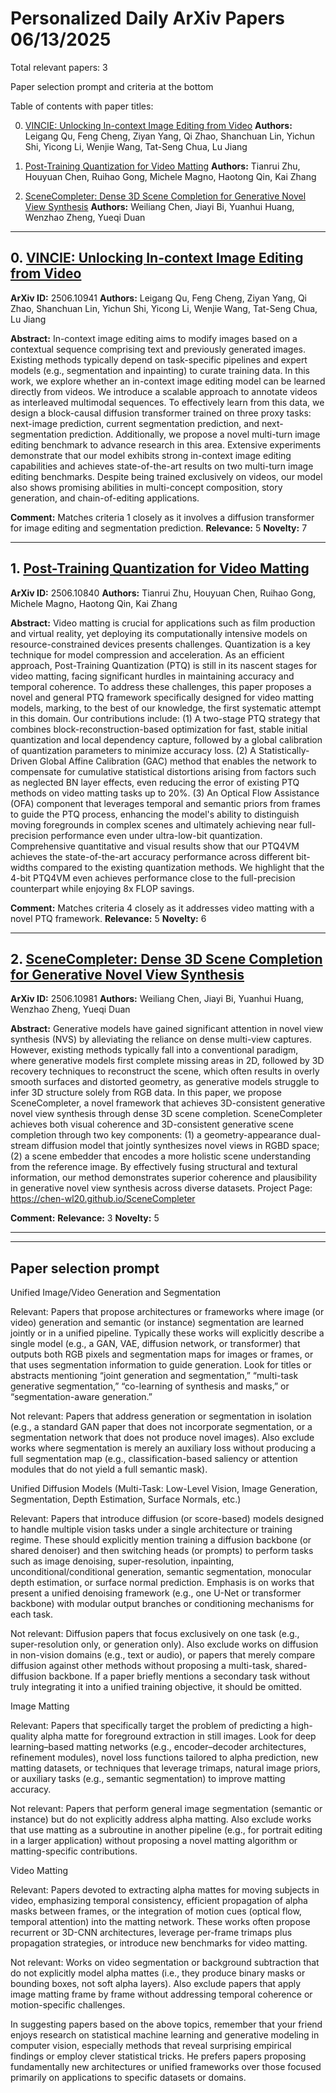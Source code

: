 # Personalized Daily ArXiv Papers 06/13/2025
Total relevant papers: 3

Paper selection prompt and criteria at the bottom

Table of contents with paper titles:

0. [VINCIE: Unlocking In-context Image Editing from Video](#link0)
**Authors:** Leigang Qu, Feng Cheng, Ziyan Yang, Qi Zhao, Shanchuan Lin, Yichun Shi, Yicong Li, Wenjie Wang, Tat-Seng Chua, Lu Jiang

1. [Post-Training Quantization for Video Matting](#link1)
**Authors:** Tianrui Zhu, Houyuan Chen, Ruihao Gong, Michele Magno, Haotong Qin, Kai Zhang

2. [SceneCompleter: Dense 3D Scene Completion for Generative Novel View Synthesis](#link2)
**Authors:** Weiliang Chen, Jiayi Bi, Yuanhui Huang, Wenzhao Zheng, Yueqi Duan

---
## 0. [VINCIE: Unlocking In-context Image Editing from Video](https://arxiv.org/abs/2506.10941) <a id="link0"></a>
**ArXiv ID:** 2506.10941
**Authors:** Leigang Qu, Feng Cheng, Ziyan Yang, Qi Zhao, Shanchuan Lin, Yichun Shi, Yicong Li, Wenjie Wang, Tat-Seng Chua, Lu Jiang

**Abstract:**  In-context image editing aims to modify images based on a contextual sequence comprising text and previously generated images. Existing methods typically depend on task-specific pipelines and expert models (e.g., segmentation and inpainting) to curate training data. In this work, we explore whether an in-context image editing model can be learned directly from videos. We introduce a scalable approach to annotate videos as interleaved multimodal sequences. To effectively learn from this data, we design a block-causal diffusion transformer trained on three proxy tasks: next-image prediction, current segmentation prediction, and next-segmentation prediction. Additionally, we propose a novel multi-turn image editing benchmark to advance research in this area. Extensive experiments demonstrate that our model exhibits strong in-context image editing capabilities and achieves state-of-the-art results on two multi-turn image editing benchmarks. Despite being trained exclusively on videos, our model also shows promising abilities in multi-concept composition, story generation, and chain-of-editing applications.

**Comment:** Matches criteria 1 closely as it involves a diffusion transformer for image editing and segmentation prediction.
**Relevance:** 5
**Novelty:** 7

---

## 1. [Post-Training Quantization for Video Matting](https://arxiv.org/abs/2506.10840) <a id="link1"></a>
**ArXiv ID:** 2506.10840
**Authors:** Tianrui Zhu, Houyuan Chen, Ruihao Gong, Michele Magno, Haotong Qin, Kai Zhang

**Abstract:**  Video matting is crucial for applications such as film production and virtual reality, yet deploying its computationally intensive models on resource-constrained devices presents challenges. Quantization is a key technique for model compression and acceleration. As an efficient approach, Post-Training Quantization (PTQ) is still in its nascent stages for video matting, facing significant hurdles in maintaining accuracy and temporal coherence. To address these challenges, this paper proposes a novel and general PTQ framework specifically designed for video matting models, marking, to the best of our knowledge, the first systematic attempt in this domain. Our contributions include: (1) A two-stage PTQ strategy that combines block-reconstruction-based optimization for fast, stable initial quantization and local dependency capture, followed by a global calibration of quantization parameters to minimize accuracy loss. (2) A Statistically-Driven Global Affine Calibration (GAC) method that enables the network to compensate for cumulative statistical distortions arising from factors such as neglected BN layer effects, even reducing the error of existing PTQ methods on video matting tasks up to 20%. (3) An Optical Flow Assistance (OFA) component that leverages temporal and semantic priors from frames to guide the PTQ process, enhancing the model's ability to distinguish moving foregrounds in complex scenes and ultimately achieving near full-precision performance even under ultra-low-bit quantization. Comprehensive quantitative and visual results show that our PTQ4VM achieves the state-of-the-art accuracy performance across different bit-widths compared to the existing quantization methods. We highlight that the 4-bit PTQ4VM even achieves performance close to the full-precision counterpart while enjoying 8x FLOP savings.

**Comment:** Matches criteria 4 closely as it addresses video matting with a novel PTQ framework.
**Relevance:** 5
**Novelty:** 6

---

## 2. [SceneCompleter: Dense 3D Scene Completion for Generative Novel View Synthesis](https://arxiv.org/abs/2506.10981) <a id="link2"></a>
**ArXiv ID:** 2506.10981
**Authors:** Weiliang Chen, Jiayi Bi, Yuanhui Huang, Wenzhao Zheng, Yueqi Duan

**Abstract:**  Generative models have gained significant attention in novel view synthesis (NVS) by alleviating the reliance on dense multi-view captures. However, existing methods typically fall into a conventional paradigm, where generative models first complete missing areas in 2D, followed by 3D recovery techniques to reconstruct the scene, which often results in overly smooth surfaces and distorted geometry, as generative models struggle to infer 3D structure solely from RGB data. In this paper, we propose SceneCompleter, a novel framework that achieves 3D-consistent generative novel view synthesis through dense 3D scene completion. SceneCompleter achieves both visual coherence and 3D-consistent generative scene completion through two key components: (1) a geometry-appearance dual-stream diffusion model that jointly synthesizes novel views in RGBD space; (2) a scene embedder that encodes a more holistic scene understanding from the reference image. By effectively fusing structural and textural information, our method demonstrates superior coherence and plausibility in generative novel view synthesis across diverse datasets. Project Page: https://chen-wl20.github.io/SceneCompleter

**Comment:** 
**Relevance:** 3
**Novelty:** 5

---


---

## Paper selection prompt
Unified Image/Video Generation and Segmentation

Relevant: Papers that propose architectures or frameworks where image (or video) generation and semantic (or instance) segmentation are learned jointly or in a unified pipeline. Typically these works will explicitly describe a single model (e.g., a GAN, VAE, diffusion network, or transformer) that outputs both RGB pixels and segmentation maps for images or frames, or that uses segmentation information to guide generation. Look for titles or abstracts mentioning “joint generation and segmentation,” “multi-task generative segmentation,” “co-learning of synthesis and masks,” or “segmentation-aware generation.”

Not relevant: Papers that address generation or segmentation in isolation (e.g., a standard GAN paper that does not incorporate segmentation, or a segmentation network that does not produce novel images). Also exclude works where segmentation is merely an auxiliary loss without producing a full segmentation map (e.g., classification-based saliency or attention modules that do not yield a full semantic mask).

Unified Diffusion Models (Multi-Task: Low-Level Vision, Image Generation, Segmentation, Depth Estimation, Surface Normals, etc.)

Relevant: Papers that introduce diffusion (or score-based) models designed to handle multiple vision tasks under a single architecture or training regime. These should explicitly mention training a diffusion backbone (or shared denoiser) and then switching heads (or prompts) to perform tasks such as image denoising, super-resolution, inpainting, unconditional/conditional generation, semantic segmentation, monocular depth estimation, or surface normal prediction. Emphasis is on works that present a unified denoising framework (e.g., one U-Net or transformer backbone) with modular output branches or conditioning mechanisms for each task.

Not relevant: Diffusion papers that focus exclusively on one task (e.g., super-resolution only, or generation only). Also exclude works on diffusion in non-vision domains (e.g., text or audio), or papers that merely compare diffusion against other methods without proposing a multi-task, shared-diffusion backbone. If a paper briefly mentions a secondary task without truly integrating it into a unified training objective, it should be omitted.

Image Matting

Relevant: Papers that specifically target the problem of predicting a high-quality alpha matte for foreground extraction in still images. Look for deep learning–based matting networks (e.g., encoder–decoder architectures, refinement modules), novel loss functions tailored to alpha prediction, new matting datasets, or techniques that leverage trimaps, natural image priors, or auxiliary tasks (e.g., semantic segmentation) to improve matting accuracy.

Not relevant: Papers that perform general image segmentation (semantic or instance) but do not explicitly address alpha matting. Also exclude works that use matting as a subroutine in another pipeline (e.g., for portrait editing in a larger application) without proposing a novel matting algorithm or matting-specific contributions.

Video Matting

Relevant: Papers devoted to extracting alpha mattes for moving subjects in video, emphasizing temporal consistency, efficient propagation of alpha masks between frames, or the integration of motion cues (optical flow, temporal attention) into the matting network. These works often propose recurrent or 3D-CNN architectures, leverage per-frame trimaps plus propagation strategies, or introduce new benchmarks for video matting.

Not relevant: Works on video segmentation or background subtraction that do not explicitly model alpha mattes (i.e., they produce binary masks or bounding boxes, not soft alpha layers). Also exclude papers that apply image matting frame by frame without addressing temporal coherence or motion-specific challenges.

In suggesting papers based on the above topics, remember that your friend enjoys research on statistical machine learning and generative modeling in computer vision, especially methods that reveal surprising empirical findings or employ clever statistical tricks. He prefers papers proposing fundamentally new architectures or unified frameworks over those focused primarily on applications to specific datasets or domains.
